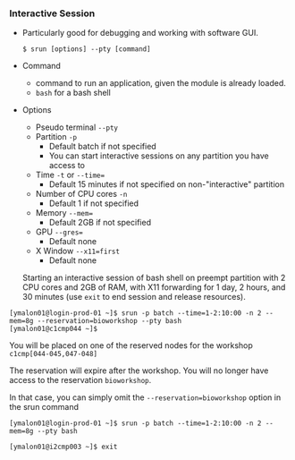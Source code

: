 
### Interactive Session

- Particularly good for debugging and working with software GUI. 

  `$ srun [options] --pty [command]`

- Command 

  - command to run an application, given the module is already loaded.
  - `bash` for a bash shell

- Options

  - Pseudo terminal `--pty`
  - Partition `-p` 
    - Default batch if not specified
    - You can start interactive sessions on any partition you have access to
  - Time `-t` or `--time=`
    - Default 15 minutes if not specified on non-"interactive" partition
  - Number of CPU cores `-n` 
    - Default 1 if not specified
  - Memory `--mem=`
    - Default 2GB if not specified
  - GPU `--gres=`
    - Default none
  - X Window `--x11=first`
    - Default none	

  Starting an interactive session of bash shell on preempt partition with 2 CPU cores and 2GB of RAM, with X11 forwarding for 1 day, 2 hours, and 30 minutes (use `exit` to end session and release resources).

```
[ymalon01@login-prod-01 ~]$ srun -p batch --time=1-2:10:00 -n 2 --mem=8g --reservation=bioworkshop --pty bash
[ymalon01@c1cmp044 ~]$

```
You will be placed on one of the reserved nodes for the workshop `c1cmp[044-045,047-048]`

The reservation will expire after the workshop. You will no longer have access to the reservation `bioworkshop`. 

In that case, you can simply omit the `--reservation=bioworkshop` option in the srun command

```
[ymalon01@login-prod-01 ~]$ srun -p batch --time=1-2:10:00 -n 2 --mem=8g --pty bash

[ymalon01@i2cmp003 ~]$ exit

```
